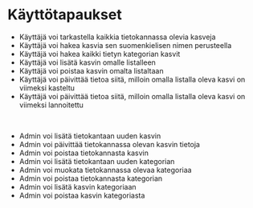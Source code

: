 # Käyttötapaukset

* Käyttäjä voi tarkastella kaikkia tietokannassa olevia kasveja
* Käyttäjä voi hakea kasvia sen suomenkielisen nimen perusteella
* Käyttäjä voi hakea kaikki tietyn kategorian kasvit
* Käyttäjä voi lisätä kasvin omalle listalleen
* Käyttäjä voi poistaa kasvin omalta listaltaan
* Käyttäjä voi päivittää tietoa siitä, milloin omalla listalla oleva kasvi on viimeksi kasteltu
* Käyttäjä voi päivittää tietoa siitä, milloin omalla listalla oleva kasvi on viimeksi lannoitettu

<p>&nbsp;</p>

* Admin voi lisätä tietokantaan uuden kasvin
* Admin voi päivittää tietokannassa olevan kasvin tietoja
* Admin voi poistaa tietokannasta kasvin
* Admin voi lisätä tietokantaan uuden kategorian
* Admin voi muokata tietokannassa olevaa kategoriaa
* Admin voi poistaa tietokannasta kategorian
* Admin voi lisätä kasvin kategoriaan
* Admin voi poistaa kasvin kategoriasta
